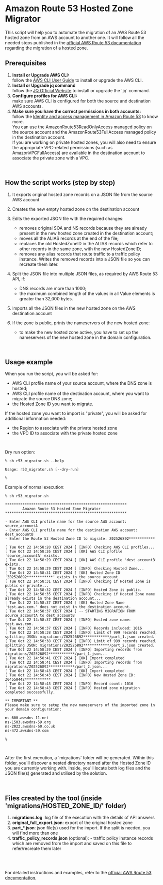# Amazon Route 53 Hosted Zone Migrator

This script will help you to automate the migration of an AWS Route 53 hosted zone from an AWS account to another one.
It will follow all the needed steps published in the [official AWS Route 53 documentation](https://docs.aws.amazon.com/Route53/latest/DeveloperGuide/hosted-zones-migrating.html) regarding the migration of a hosted zone.

## Prerequisites
1. **Install or Upgrade AWS CLI:**<br/>
   follow the [AWS CLI User Guide](https://docs.aws.amazon.com/cli/latest/userguide/cli-configure-files.html) to install or upgrade the AWS CLI.
2. **Install or Upgrade jq command**<br/>
   follow the [JQ Official Website](https://jqlang.github.io/jq/download/) to install or upgrade the 'jq' command.
3. **Configure profiles for AWS CLI:**<br/>
   make sure AWS CLI is configured for both the source and destination AWS accounts.
4. **Make sure you have the correct permissions in both accounts:**<br/>
   follow the [Identity and access management in Amazon Route 53](https://docs.aws.amazon.com/Route53/latest/DeveloperGuide/auth-and-access-control.html) to know more.<br>
   You can use the AmazonRoute53ReadOnlyAccess managed policy on the source account and the AmazonRoute53FullAccess managed policy in the destination account.<br>
   If you are working on private hosted zones, you will also need to ensure the appropriate VPC-related permissions (such as AmazonVPCFullAccess) are available in the destination account to associate the private zone with a VPC.

<br/>

## How the script works (step by step)

1. It exports original hosted zone records on a JSON file from the source AWS account

2. Creates the new empty hosted zone on the destination account

3. Edits the exported JSON file with the required changes:
   - removes original SOA and NS records because they are already present in the new hosted zone created in the destination account;
   - moves all the ALIAS records at the end of the file;
   - replaces the old HostedZoneID in the ALIAS records which refer to other records in the same zone, with the new HostedZoneID;
   - removes any alias records that route traffic to a traffic policy instance. Writes the removed records into a JSON file so you can recreate them later.

4. Split the JSON file into multiple JSON files, as required by AWS Route 53 API, if:
   - DNS records are more than 1000;
   - the maximum combined length of the values in all Value elements is greater than 32,000 bytes.

5. Imports all the JSON files in the new hosted zone on the AWS destination account

6. If the zone is public, prints the nameservers of the new hosted zone:
   - to make the new hosted zone active, you have to set up the nameservers of the new hosted zone in the domain configuration.

<br/>

## Usage example

When you run the script, you will be asked for:

- AWS CLI profile name of your source account, where the DNS zone is hosted;
- AWS CLI profile name of the destination account, where you want to migrate the source DNS zone;
- the Hosted Zone ID you want to migrate.

If the hosted zone you want to import is "private", you will be asked for additional information needed:

- the Region to associate with the private hosted zone
- the VPC ID to associate with the private hosted zone
<br/>

Dry run option:

```
% sh r53_migrator.sh --help

Usage: r53_migrator.sh [--dry-run]

%
```

Example of normal execution:

```
% sh r53_migrator.sh

********************************************************
        Amazon Route 53 Hosted Zone Migrator             
********************************************************

- Enter AWS CLI profile name for the source AWS account: source_accountA
- Enter AWS CLI profile name for the destination AWS account: dest_accountB
- Enter the Route 53 Hosted Zone ID to migrate: Z02526892************

[ Tue Oct 22 14:58:20 CEST 2024 ] [INFO] Checking AWS CLI profiles...
[ Tue Oct 22 14:58:26 CEST 2024 ] [OK] AWS CLI profile 'source_accountA' exists.
[ Tue Oct 22 14:58:29 CEST 2024 ] [OK] AWS CLI profile 'dest_accountB' exists.
[ Tue Oct 22 14:58:29 CEST 2024 ] [INFO] Checking Hosted Zone...
[ Tue Oct 22 14:58:31 CEST 2024 ] [OK] Hosted Zone ID 'Z02526892************' exists in the source account.
[ Tue Oct 22 14:58:31 CEST 2024 ] [INFO] Checking if Hosted Zone is public or private...
[ Tue Oct 22 14:58:32 CEST 2024 ] [INFO] Hosted Zone is public.
[ Tue Oct 22 14:58:35 CEST 2024 ] [INFO] Checking if Hosted Zone name already exists in the destination account...
[ Tue Oct 22 14:58:37 CEST 2024 ] [OK] Hosted Zone Name 'test.aws.com.' does not exist in the destination account.
[ Tue Oct 22 14:58:37 CEST 2024 ] -- STARTING MIGRATION FROM source_accountA to dest_accountB
[ Tue Oct 22 14:58:37 CEST 2024 ] [INFO] Hosted zone name: test.aws.com.
[ Tue Oct 22 14:58:37 CEST 2024 ] [INFO] Records included: 1016
[ Tue Oct 22 14:58:38 CEST 2024 ] [INFO] Limit of 999 records reached, splitting JSON: migrations/Z02526892************/part_1.json created.
[ Tue Oct 22 14:58:38 CEST 2024 ] [INFO] Limit of 999 records reached, splitting JSON: migrations/Z02526892************/part_2.json created.
[ Tue Oct 22 14:58:39 CEST 2024 ] [INFO] Importing records from migrations/Z02526892************/part_1.json...
[ Tue Oct 22 14:58:41 CEST 2024 ] [OK] Import completed
[ Tue Oct 22 14:58:41 CEST 2024 ] [INFO] Importing records from migrations/Z02526892************/part_2.json...
[ Tue Oct 22 14:58:43 CEST 2024 ] [OK] Import completed
[ Tue Oct 22 14:58:43 CEST 2024 ] [INFO] New Hosted Zone ID: Z04550442************
[ Tue Oct 22 14:58:43 CEST 2024 ] [INFO] Record count: 1016
[ Tue Oct 22 14:58:43 CEST 2024 ] [INFO] Hosted zone migration completed successfully.

** IMPORTANT **
Please make sure to setup the new nameservers of the imported zone in your domain configuration:

ns-600.awsdns-11.net
ns-1503.awsdns-59.org
ns-2022.awsdns-60.co.uk
ns-472.awsdns-59.com

%
```
<br/>

After the first execution, a 'migrations' folder will be generated. Within this folder, you'll discover a nested directory named after the Hosted Zone ID you are currently working with. 
Inside, you'll locate both log files and the JSON file(s) generated and utilised by the solution.

<br/>


## Files created by the tool (inside 'migrations/HOSTED_ZONE_ID/' folder)

1. **migrations.log**: log file of the execution with the details of API answers
2. **original_full_export.json**: export of the original hosted zone
3. **part_*.json**: json file(s) used for the import. If the split is needed, you will find more than one
4. **traffic_policy_records.json** (optional):  - traffic policy instance records which are removed from the import and saved on this file to refer/recreate them later

<br/><br/>

For detailed instructions and examples, refer to the [official AWS Route 53 documentation](https://docs.aws.amazon.com/Route53/latest/DeveloperGuide/hosted-zones-migrating.html).
